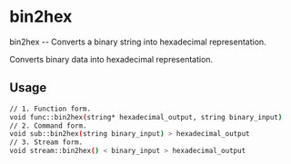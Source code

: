 # bin2hex
bin2hex -- Converts a binary string into hexadecimal representation.

Converts binary data into hexadecimal representation.

## Usage
```sh
// 1. Function form.
void func::bin2hex(string* hexadecimal_output, string binary_input)
// 2. Command form.
void sub::bin2hex(string binary_input) > hexadecimal_output
// 3. Stream form.
void stream::bin2hex() < binary_input > hexadecimal_output
```
